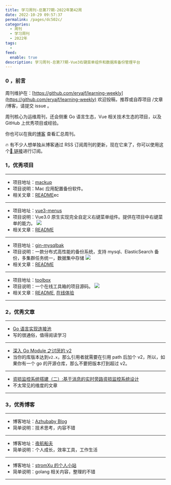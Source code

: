 ```yaml
---
title: 学习周刊-总第77期-2022年第42周
date: 2022-10-29 09:57:37
permalink: /pages/dc502c/
categories:
  - 周刊
  - 学习周刊
  - 2022年
tags:
  -
feed:
  enable: true
description: 学习周刊-总第77期-Vue3右键菜单组件和数据库备份管理平台
---
```


### 0 ，前言

周刊维护在：[https://github.com/eryajf/learning-weekly](https://github.com/eryajf/learning-weekly) 欢迎投稿，推荐或自荐项目 /文章 /博客，请提交 issue 。

周刊核心为运维周刊，还会侧重 Go 语言生态，Vue 相关技术生态的项目，以及 GitHub 上优秀项目或经验。

你也可以在我的[博客](https://wiki.eryajf.net/learning-weekly/) 查看汇总周刊。

🔥 有不少人想单独从博客通过 RSS 订阅周刊的更新，现在它来了，你可以使用这个[🔗 链接](https://wiki.eryajf.net/learning-weekly.xml)进行订阅。

### 1，优秀项目

---

- 项目地址：[mackup](https://github.com/lra/mackup)
- 项目说明：Mac 应用配置备份软件。
- 相关文章：[README](https://github.com/lra/mackup#readme)ec

---

- 项目地址：[vue3-menus](https://github.com/xfy520/vue3-menus)
- 项目说明：Vue3.0 原生实现完全自定义右键菜单组件。提供在项目中右键菜单的能力。
  ![](http://t.eryajf.net/imgs/2022/10/ba37a65eaa145467.png)
- 相关文章：[README](https://github.com/xfy520/vue3-menus#readme)

---

- 项目地址：[gin-mysqlbak](https://github.com/noovertime7/gin-mysqlbak)
- 项目说明：一款分布式高性能的备份系统，支持 mysql、ElasticSearch 备份，多集群任务统一，数据集中存储
  ![](http://t.eryajf.net/imgs/2022/10/1e1ed28a2d20c039.jpg)
- 相关文章：[README](https://github.com/noovertime7/gin-mysqlbak#readme)

---

- 项目地址：[toolbox](https://github.com/aoaostar/toolbox)
- 项目说明：一个在线工具箱的项目源码。
  ![](http://t.eryajf.net/imgs/2022/10/ea724d920d723a81.png)
- 相关文章：[README](https://github.com/aoaostar/toolbox#readme), [在线体验](https://tool.aoaostar.com/)

---

### 2，优秀文章

---

- [Go 语言实现连接池](https://yusank.space/posts/conn-pool/)
- 写的很通俗，值得阅读学习

---

- [深入 Go Module 之讨厌的 v2](https://colobu.com/2021/06/28/dive-into-go-module-2/)
- 当你的库版本达到`v2.x`，那么引用者就需要在引用 path 后加个 v2，所以，如果你有一个 go 的开源仓库，那么不要把版本打到超过 v2。

---

- [资损监控系统搭建（二）:基于消息的实时旁路资损监控系统设计](https://www.zeonll.com/code/work/2022-05-15-bypass-monitor-syst/)
- 不太常见的维度的文章

---

### 3，优秀博客

---

- 博客地址：[Azhubaby Blog](https://blog.azhubaby.com/)
- 简单说明：技术思考，内容不错

---

- 博客地址：[夜航船夫](https://www.uncoverman.com/)
- 简单说明：个人成长，效率工具，工作生活

---

- 博客地址：[stromXu 的个人小站](http://stromxu.com/)
- 简单说明：golang 相关内容，整理的不错

---
